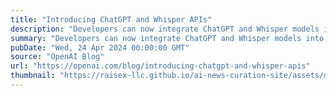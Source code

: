 ```yaml
---
title: "Introducing ChatGPT and Whisper APIs"
description: "Developers can now integrate ChatGPT and Whisper models into their apps and products through our API."
summary: "Developers can now integrate ChatGPT and Whisper models into their apps and products through our API."
pubDate: "Wed, 24 Apr 2024 00:00:00 GMT"
source: "OpenAI Blog"
url: "https://openai.com/blog/introducing-chatgpt-and-whisper-apis"
thumbnail: "https://raisex-llc.github.io/ai-news-curation-site/assets/openai_logo.png"
---
```


